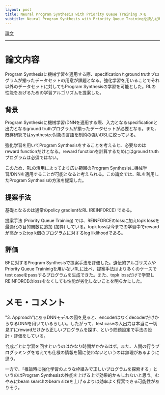 ```yaml
---
layout: post
title: Neural Program Synthesis with Priority Queue Training メモ
subtitle: Neural Program Synthesis with Priority Queue Trainingを読んだ時の記録
---
```


[論文](https://arxiv.org/abs/1801.03526)

---

論文内容
===

Program Synthesisに機械学習を適用する際、specificationとground truthプログラムが揃ったデータセットの用意が課題となる。強化学習を用いることでそれ以外のデータセットに対してもProgram Synthesisの学習を可能とした。RLの性能をあげるための学習アルゴリズムを提案した。


背景
---

Program Synthesisに機械学習/DNNを適用する際、入力となるspecificationと出力となるground truthプログラムが揃ったデータセットが必要となる。また、既存研究ではsynthesize対象の言語を制約の強いDSLに絞っている。

強化学習を用いてProgram Synthesisをすることを考えると、必要なのはreward functionだけとなる。reward functionを計算するためにはground truthプログラムは必須ではない。

このため、RLの活用によってより広い範囲のProgram Synthesisに機械学習/DNNを適用することが可能となると考えられる。この論文では、RLを利用したProgram Synthesisの方法を提案した。



提案手法
---

基礎となるのは通常のpolicy gradientなRL (REINFORCE) である。

提案手法 (Priority Queue Training) では、REINFORCEのlossに加えtopk lossを最適化の目的関数に追加 (加算) している。topk lossは今までの学習中でrewardが高かったtop k個のプログラムに対するlog liklihoodである。


評価
---

BFに対するProgram Synthesisで提案手法を評価した。遺伝的アルゴリズムやPriority Queue Traininigを用いないRLに比べ、提案手法はより多くのケースでtest caseをpassするプログラムを生成できた。また、topk lossだけで学習しREINFORCEのlossをなくしても性能が劣化しないことを明らかにした。


メモ・コメント
===

"3. Approach"にあるDNNモデルの図を見ると、encoderはなくdecoderだけからなるDNNを用いているらしい。したがって、test caseの入出力は本当に一切見ずにrewardだけから正しいプログラムを探す、という問題設定で手法の設計・評価をしている。

合成ごとに学習を回すというのはかなり時間がかかるはず。また、人間の行うプログラミングを考えても仕様の情報を陽に使わないというのは無理があるように思う。

一方で、「推論時に強化学習のような枠組みで正しいプログラムを探索する」というのはProgram Synthesisの性能を上げる上で効果的かもしれないと思う。むやみにbeam searchのbeam sizeを上げるよりは効率よく探索できる可能性がありそう。

